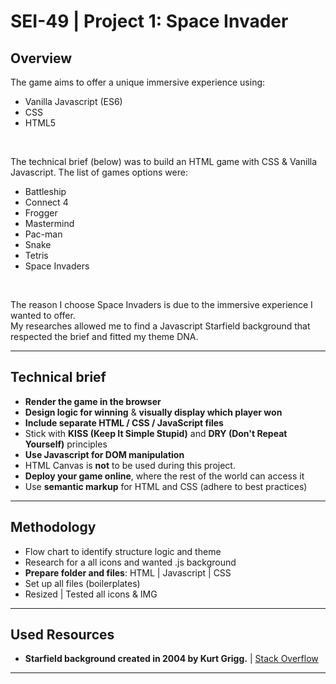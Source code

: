 
# SEI-49 | Project 1: Space Invader 

## Overview

The game aims to offer a unique immersive experience using:
<br/>
* Vanilla Javascript (ES6)
* CSS
* HTML5
<br/>

The technical brief (below) was to build an HTML game with CSS & Vanilla Javascript.
The list of games options were:
<br/>
* Battleship
* Connect 4
* Frogger
* Mastermind
* Pac-man
* Snake
* Tetris
* Space Invaders
<br/>

The reason I choose Space Invaders is due to the immersive experience I wanted to offer.<br/>
My researches allowed me to find a Javascript Starfield background that respected the brief and fitted my theme DNA.

---

## Technical brief

* **Render the game in the browser**
* **Design logic for winning** & **visually display which player won**
* **Include separate HTML / CSS / JavaScript files**
* Stick with **KISS (Keep It Simple Stupid)** and **DRY (Don't Repeat Yourself)** principles
* **Use Javascript for DOM manipulation**
* HTML Canvas is **not** to be used during this project.
* **Deploy your game online**, where the rest of the world can access it
* Use **semantic markup** for HTML and CSS (adhere to best practices)

---

## Methodology

* Flow chart to identify structure logic and theme
* Research for a all icons and wanted .js background
* **Prepare folder and files**: HTML | Javascript | CSS
* Set up all files (boilerplates)
* Resized | Tested all icons & IMG



---


## Used Resources

* **Starfield background created in 2004 by Kurt Grigg.** |
[Stack Overflow](https://stackoverflow.com/questions/31680639/non-canvas-javascript-starfield-animation-in-latest-explorer-not-smooth)



---
